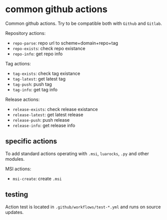 # common github actions
Common github actions. Try to be compatible both with `Github` and `Gitlab`.

Repository actions:
- `repo-parse`: repo url to scheme+domain+repo+tag
- `repo-exists`: check repo existance
- `repo-info`: get repo info

Tag actions:
- `tag-exists`: check tag existance
- `tag-latest`: get latest tag
- `tag-push`: push tag
- `tag-info`: get tag info

Release actions:
- `release-exists`: check release existance
- `release-latest`: get latest release
- `release-push`: push release
- `release-info`: get release info

## specific actions
To add standard actions operating with `.msi`, `luarocks`, `.py` and other modules.

MSI actions:
- `msi-create`: create `.msi`

## testing
Action test is located in `.github/workflows/test-*.yml` and runs on source updates.
